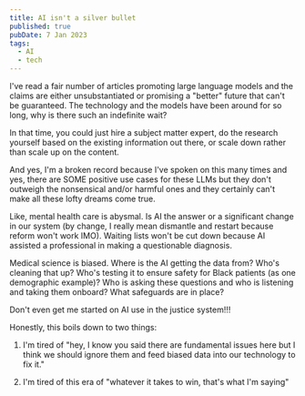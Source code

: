 ```yaml
---
title: AI isn't a silver bullet
published: true
pubDate: 7 Jan 2023
tags:
  - AI
  - tech
---
```


I've read a fair number of articles promoting large language models and the claims are either unsubstantiated or promising a "better" future that can't be guaranteed. The technology and the models have been around for so long, why is there such an indefinite wait?

In that time, you could just hire a subject matter expert, do the research yourself based on the existing information out there, or scale down rather than scale up on the content.

And yes, I'm a broken record because I've spoken on this many times and yes, there are SOME positive use cases for these LLMs but they don't outweigh the nonsensical and/or harmful ones and they certainly can't make all these lofty dreams come true.

Like, mental health care is abysmal. Is AI the answer or a significant change in our system (by change, I really mean dismantle and restart because reform won't work IMO). Waiting lists won't be cut down because AI assisted a professional in making a questionable diagnosis.

Medical science is biased. Where is the AI getting the data from? Who's cleaning that up? Who's testing it to ensure safety for Black patients (as one demographic example)? Who is asking these questions and who is listening and taking them onboard? What safeguards are in place?

Don't even get me started on AI use in the justice system!!!

Honestly, this boils down to two things:

1. I'm tired of "hey, I know you said there are fundamental issues here but I think we should ignore them and feed biased data into our technology to fix it."

2. I'm tired of this era of "whatever it takes to win, that's what I'm saying"